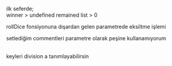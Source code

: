 ilk seferde; <br>
winner > undefined remained list > 0 <br>

rollDice fonsiyonuna dışardan gelen parametrede eksiltme işlemi <br>

setlediğim commentleri parametre olarak peşine kullanamıyorum <br>

<br>
keyleri division a tanımlayabilirsin
<br>
<br>
<br>
<br>
<br>
<br>
<br>
<br>